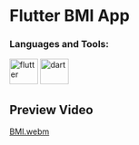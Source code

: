 # Flutter BMI App

<h3 align="left">Languages and Tools:</h3>
<p align="left"> 
        <img src="https://www.vectorlogo.zone/logos/flutterio/flutterio-icon.svg" alt="flutter" width="50" height="45"/> 
        <img src="https://www.vectorlogo.zone/logos/dartlang/dartlang-icon.svg" alt="dart" width="50" height="45"/>
</p>

## Preview Video

[BMI.webm](https://github.com/Fady-Esam/BMI-App/assets/146977882/b64d2be2-4638-4414-bddc-420865c75715)
